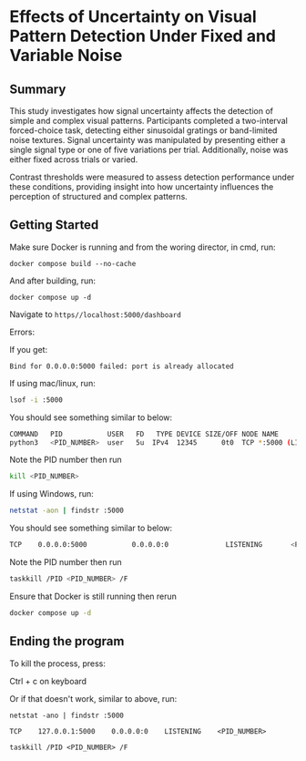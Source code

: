 # Effects of Uncertainty on Visual Pattern Detection Under Fixed and Variable Noise 


## Summary

This study investigates how signal uncertainty affects the detection of simple and complex visual patterns. Participants completed a two-interval forced-choice task, detecting either sinusoidal gratings or band-limited noise textures. Signal uncertainty was manipulated by presenting either a single signal type or one of five variations per trial. Additionally, noise was either fixed across trials or varied.

Contrast thresholds were measured to assess detection performance under these conditions, providing insight into how uncertainty influences the perception of structured and complex patterns.

## Getting Started


Make sure Docker is running and from the woring director, in cmd, run:

`docker compose build --no-cache`

And after building, run:

`docker compose up -d`

Navigate to `https//localhost:5000/dashboard`

Errors:

If you get:

`Bind for 0.0.0.0:5000 failed: port is already allocated`

If using mac/linux, run: 

```sh
lsof -i :5000
```
You should see something similar to below:

```sh
COMMAND   PID           USER   FD   TYPE DEVICE SIZE/OFF NODE NAME
python3   <PID_NUMBER>  user   5u  IPv4  12345      0t0  TCP *:5000 (LISTEN)
```

Note the PID number then run 

```sh
kill <PID_NUMBER>
```

If using Windows, run: 

```sh
netstat -aon | findstr :5000
```
You should see something similar to below:

```sh
TCP    0.0.0.0:5000           0.0.0.0:0              LISTENING       <PID_NUMBER>
```

Note the PID number then run 

```sh
taskkill /PID <PID_NUMBER> /F
```

Ensure that Docker is still running then rerun 

```sh
docker compose up -d
```

## Ending the program


To kill the process, press:

Ctrl + c on keyboard

Or if that doesn't work, similar to above, run:

`netstat -ano | findstr :5000`

`TCP    127.0.0.1:5000    0.0.0.0:0    LISTENING    <PID_NUMBER>`

`taskkill /PID <PID_NUMBER> /F`
